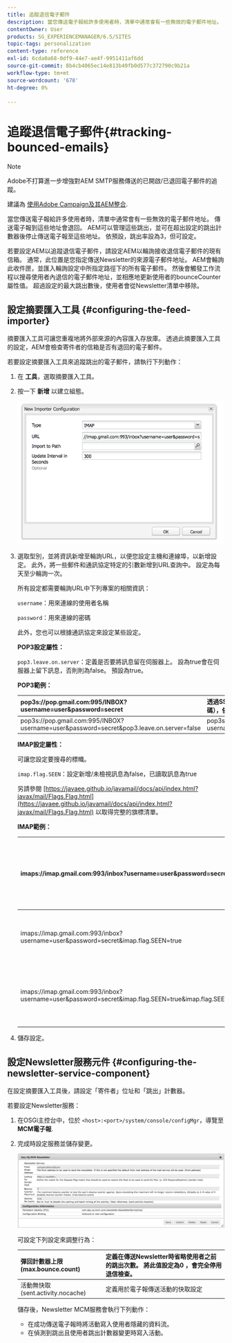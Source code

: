 ```yaml
---
title: 追蹤退信電子郵件
description: 當您傳送電子報給許多使用者時，清單中通常會有一些無效的電子郵件地址。 傳送電子報到這些地址會退回。 AEM可以管理這些跳出，並可在超出設定的跳出計數器後停止傳送電子報至這些地址。
contentOwner: User
products: SG_EXPERIENCEMANAGER/6.5/SITES
topic-tags: personalization
content-type: reference
exl-id: 6cda0a68-0df9-44e7-ae4f-9951411af6dd
source-git-commit: 8b4cb4065ec14e813b49fb0d577c372790c9b21a
workflow-type: tm+mt
source-wordcount: '678'
ht-degree: 0%

---
```


# 追蹤退信電子郵件{#tracking-bounced-emails}

>[!NOTE]
>
>Adobe不打算進一步增強對AEM SMTP服務傳送的已開啟/已退回電子郵件的追蹤。
>
>建議為 [使用Adobe Campaign及其AEM整合](/help/sites-administering/campaign.md).

當您傳送電子報給許多使用者時，清單中通常會有一些無效的電子郵件地址。 傳送電子報到這些地址會退回。 AEM可以管理這些跳出，並可在超出設定的跳出計數器後停止傳送電子報至這些地址。 依預設，跳出率設為3，但可設定。

若要設定AEM以追蹤退信電子郵件，請設定AEM以輪詢接收退信電子郵件的現有信箱。 通常，此位置是您指定傳送Newsletter的來源電子郵件地址。 AEM會輪詢此收件匣，並匯入輪詢設定中所指定路徑下的所有電子郵件。 然後會觸發工作流程以搜尋使用者內退信的電子郵件地址，並相應地更新使用者的bounceCounter屬性值。 超過設定的最大跳出數後，使用者會從Newsletter清單中移除。

## 設定摘要匯入工具 {#configuring-the-feed-importer}

摘要匯入工具可讓您重複地將外部來源的內容匯入存放庫。 透過此摘要匯入工具的設定，AEM會檢查寄件者的信箱是否有退回的電子郵件。

若要設定摘要匯入工具來追蹤跳出的電子郵件，請執行下列動作：

1. 在 **工具**，選取摘要匯入工具。

1. 按一下 **新增** 以建立組態。

   ![chlimage_1](assets/chlimage_1a.png)

1. 選取型別，並將資訊新增至輪詢URL，以便您設定主機和連線埠，以新增設定。 此外，將一些郵件和通訊協定特定的引數新增到URL查詢中。 設定為每天至少輪詢一次。

   所有設定都需要輪詢URL中下列專案的相關資訊：

   `username`：用來連線的使用者名稱

   `password`：用來連線的密碼

   此外，您也可以根據通訊協定來設定某些設定。

   **POP3設定屬性：**

   `pop3.leave.on.server`：定義是否要將訊息留在伺服器上。 設為true會在伺服器上留下訊息，否則則為false。 預設為true。

   **POP3範例：**

   | pop3s://pop.gmail.com:995/INBOX?username=user&amp;password=secret | 透過SSL使用pop3連線至連線埠995上的GMail （含使用者/密碼），依預設會在伺服器上留下訊息 |
   |---|---|
   | pop3s://pop.gmail.com:995/INBOX?username=user&amp;password=secret&amp;pop3.leave.on.server=false | pop3s://pop.gmail.com:995/INBOX?username=user&amp;password=secret&amp;pop3.leave.on.server=false |

   **IMAP設定屬性：**

   可讓您設定要搜尋的標幟。

   `imap.flag.SEEN`：設定新增/未檢視訊息為false，已讀取訊息為true

   另請參閱 [https://javaee.github.io/javamail/docs/api/index.html?javax/mail/Flags.Flag.html](https://javaee.github.io/javamail/docs/api/index.html?javax/mail/Flags.Flag.html) 以取得完整的旗標清單。

   **IMAP範例：**

   | imaps://imap.gmail.com:993/inbox?username=user&amp;password=secret | 透過SSL使用IMAP連線到連線埠993上的GMail，並使用user/secret。 僅依預設取得新訊息。 |
   |---|---|
   | imaps://imap.gmail.com:993/inbox?username=user&amp;password=secret&amp;imap.flag.SEEN=true | 透過SSL使用IMAP連線到具有使用者/密碼的GMail 993，只看到訊息。 |
   | imaps://imap.gmail.com:993/inbox?username=user&amp;password=secret&amp;imap.flag.SEEN=true&amp;imap.flag.SEEN=false | 透過SSL使用IMAP連線到具有使用者/密碼的GMail 993，已讀取或收到新訊息。 |

1. 儲存設定。

## 設定Newsletter服務元件 {#configuring-the-newsletter-service-component}

在設定摘要匯入工具後，請設定「寄件者」位址和「跳出」計數器。

若要設定Newsletter服務：

1. 在OSGi主控台中，位於 `<host>:<port>/system/console/configMgr`，導覽至 **MCM電子報**.

1. 完成時設定服務並儲存變更。

   ![chlimage_1-1](assets/chlimage_1-1a.png)

   可設定下列設定來調整行為：

   | 彈回計數器上限(max.bounce.count) | 定義在傳送Newsletter時省略使用者之前的跳出次數。 將此值設定為0 ，會完全停用退信檢查。 |
   |---|---|
   | 活動無快取(sent.activity.nocache) | 定義用於電子報傳送活動的快取設定 |

   儲存後，Newsletter MCM服務會執行下列動作：

   * 在成功傳送電子報時將活動寫入使用者隱藏的資料流。
   * 在偵測到跳出且使用者跳出計數器變更時寫入活動。
